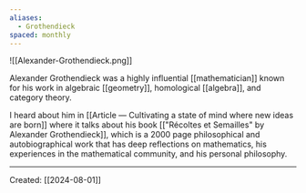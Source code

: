 ```yaml
---
aliases:
  - Grothendieck
spaced: monthly
---
```


![[Alexander-Grothendieck.png]]

Alexander Grothendieck was a highly influential [[mathematician]] known for his work in algebraic [[geometry]], homological [[algebra]], and category theory.

I heard about him in [[Article — Cultivating a state of mind where new ideas are born]] where it talks about his book [["Récoltes et Semailles" by Alexander Grothendieck]], which is a 2000 page philosophical and autobiographical work that has deep reflections on mathematics, his experiences in the mathematical community, and his personal philosophy. 

***

Created: [[2024-08-01]]